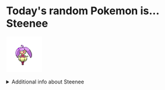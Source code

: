 # Today's random Pokemon is... Steenee

![Steenee shiny sprite](https://raw.githubusercontent.com/PokeAPI/sprites/master/sprites/pokemon/shiny/762.png)

<details>
<summary>Additional info about Steenee</summary>

| srpite type | image |
|------|------|
| front_default | ![Steenee front_default sprite](https://raw.githubusercontent.com/PokeAPI/sprites/master/sprites/pokemon/762.png) | </details>